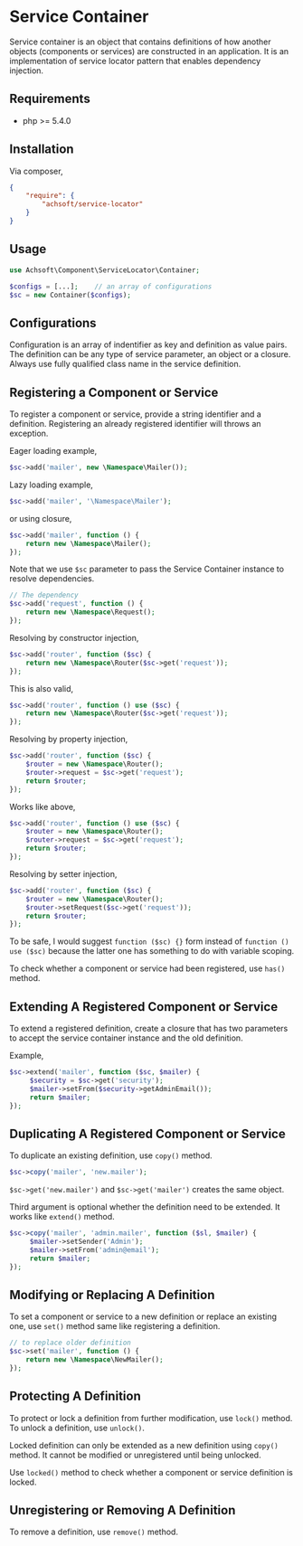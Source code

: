 Service Container
=================

Service container is an object that contains definitions of how another objects (components or services) are constructed in an application. It is an implementation of service locator pattern that enables dependency injection.

Requirements
------------

* php >= 5.4.0

Installation
------------

Via composer,

```json
{
    "require": {
        "achsoft/service-locator"
    }
}
```

Usage
-----

```php
use Achsoft\Component\ServiceLocator\Container;

$configs = [...];    // an array of configurations
$sc = new Container($configs);

```


Configurations
--------------

Configuration is an array of indentifier as key and definition as value pairs. The definition can be any type of service parameter, an object or a closure. Always use fully qualified class name in the service definition.


Registering a Component or Service
----------------------------------

To register a component or service, provide a string identifier and a definition. Registering an already registered identifier will throws an exception.

Eager loading example,

```php
$sc->add('mailer', new \Namespace\Mailer());

```

Lazy loading example,

```php
$sc->add('mailer', '\Namespace\Mailer');

```

or using closure,

```php
$sc->add('mailer', function () {
    return new \Namespace\Mailer();
});

```

Note that we use `$sc` parameter to pass the Service Container instance to resolve dependencies.

```php
// The dependency
$sc->add('request', function () {
    return new \Namespace\Request();
});

```

Resolving by constructor injection,

```php
$sc->add('router', function ($sc) {
    return new \Namespace\Router($sc->get('request'));
});

```

This is also valid,

```php
$sc->add('router', function () use ($sc) {
    return new \Namespace\Router($sc->get('request'));
});

```

Resolving by property injection,

```php
$sc->add('router', function ($sc) {
    $router = new \Namespace\Router();
    $router->request = $sc->get('request');
    return $router;
});

```

Works like above,

```php
$sc->add('router', function () use ($sc) {
    $router = new \Namespace\Router();
    $router->request = $sc->get('request');
    return $router;
});

```

Resolving by setter injection,

```php
$sc->add('router', function ($sc) {
    $router = new \Namespace\Router();
    $router->setRequest($sc->get('request'));
    return $router;
});

```

To be safe, I would suggest `function ($sc) {}` form instead of `function () use ($sc)` because the latter one has something to do with variable scoping.

To check whether a component or service had been registered, use `has()` method.


Extending A Registered Component or Service
-------------------------------------------

To extend a registered definition, create a closure that has two parameters to accept the service container instance and the old definition.

Example,

```php
$sc->extend('mailer', function ($sc, $mailer) {
     $security = $sc->get('security');
     $mailer->setFrom($security->getAdminEmail());
     return $mailer;
});

```

Duplicating A Registered Component or Service
---------------------------------------------

To duplicate an existing definition, use `copy()` method.

```php
$sc->copy('mailer', 'new.mailer');

```

`$sc->get('new.mailer')` and `$sc->get('mailer')` creates the same object.

Third argument is optional whether the definition need to be extended. It works like `extend()` method.

```php
$sc->copy('mailer', 'admin.mailer', function ($sl, $mailer) {
     $mailer->setSender('Admin');
     $mailer->setFrom('admin@email');
     return $mailer;
});

```


Modifying or Replacing A Definition
-----------------------------------

To set a component or service to a new definition or replace an existing one, use `set()` method same like registering a definition.

```php
// to replace older definition
$sc->set('mailer', function () {
    return new \Namespace\NewMailer();
});

```


Protecting A Definition
-----------------------

To protect or lock a definition from further modification, use `lock()` method. To unlock a definition, use `unlock()`.

Locked definition can only be extended as a new definition using `copy()` method. It cannot be modified or unregistered until being unlocked.

Use `locked()` method to check whether a component or service definition is locked.


Unregistering or Removing A Definition
--------------------------------------

To remove a definition, use `remove()` method.

